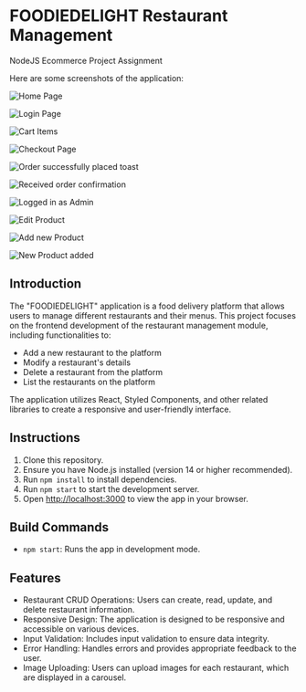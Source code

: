 # FOODIEDELIGHT Restaurant Management

NodeJS Ecommerce Project Assignment

Here are some screenshots of the application:

![Home Page](./public/images/1.png)

![Login Page](./public/images/2.png)

![Cart Items](./public/images/3.png)

![Checkout Page](./public/images/4.png)

![Order successfully placed toast](./public/images/5.png)

![Received order confirmation](./public/images/6.png)

![Logged in as Admin](./public/images/7.png)

![Edit Product](./public/images/8.png)

![Add new Product](./public/images/9.png)

![New Product added](./public/images/10.png)


## Introduction

The "FOODIEDELIGHT" application is a food delivery platform that allows users to manage different restaurants and their menus. This project focuses on the frontend development of the restaurant management module, including functionalities to:

- Add a new restaurant to the platform
- Modify a restaurant's details
- Delete a restaurant from the platform
- List the restaurants on the platform

The application utilizes React, Styled Components, and other related libraries to create a responsive and user-friendly interface.

## Instructions

1. Clone this repository.
2. Ensure you have Node.js installed (version 14 or higher recommended).
3. Run `npm install` to install dependencies.
5. Run `npm start` to start the development server.
6. Open [http://localhost:3000](http://localhost:3000) to view the app in your browser.

## Build Commands

- `npm start`: Runs the app in development mode.

## Features

- Restaurant CRUD Operations: Users can create, read, update, and delete restaurant information.
- Responsive Design: The application is designed to be responsive and accessible on various devices.
- Input Validation: Includes input validation to ensure data integrity.
- Error Handling: Handles errors and provides appropriate feedback to the user.
- Image Uploading: Users can upload images for each restaurant, which are displayed in a carousel.